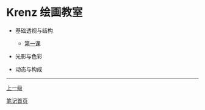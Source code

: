 # Krenz 绘画教室

+ 基础透视与结构

  + [第一课](./perspective/lesson1.md)

+ 光影与色彩

+ 动态与构成

---

[上一级](../README.md)

[笔记首页](../../README.md)